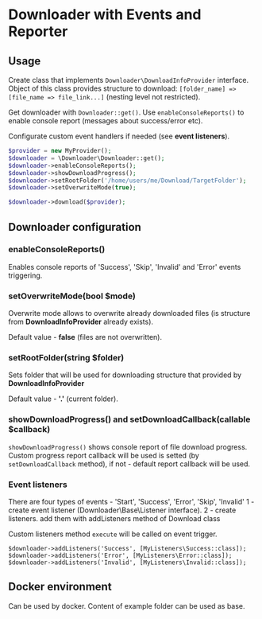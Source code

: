 # Downloader with Events and Reporter #

## Usage ##

Create class that implements `Downloader\DownloadInfoProvider` interface. 
Object of this class provides structure to download: `[folder_name] => [file_name => file_link...]` (nesting level not restricted).  

Get downloader with `Downloader::get()`. Use `enableConsoleReports()` to enable console report (messages about success/error etc).

Configurate custom event handlers if needed (see **event listeners**).

```php
$provider = new MyProvider();
$downloader = \Downloader\Downloader::get();
$downloader->enableConsoleReports();
$downloader->showDownloadProgress();
$downloader->setRootFolder('/home/users/me/Download/TargetFolder');
$downloader->setOverwriteMode(true);

$downloader->download($provider);
```

## Downloader configuration

### enableConsoleReports()
Enables console reports of 'Success', 'Skip', 'Invalid' and 'Error' events triggering. 

### setOverwriteMode(bool $mode)
Overwrite mode allows to overwrite already downloaded files (is structure from **DownloadInfoProvider** already exists). 

Default value - **false** (files are not overwritten).

### setRootFolder(string $folder)
Sets folder that will be used for downloading structure that provided by **DownloadInfoProvider**

Default value - **'.'** (current folder).

### showDownloadProgress() and setDownloadCallback(callable $callback)
`showDownloadProgress()` shows console report of file download progress. 
Custom progress report callback will be used is setted (by `setDownloadCallback` method), if not - default report callback will be used.

### Event listeners ###
There are four types of events - 'Start', 'Success', 'Error', 'Skip', 'Invalid'
1 - create event listener (Downloader\Base\Listener interface). 
2 - create listeners. add them with addListeners method of Download class

Custom listeners method `execute` will be called on event trigger.

```
$downloader->addListeners('Success', [MyListeners\Success::class]);
$downloader->addListeners('Error', [MyListeners\Error::class]);
$downloader->addListeners('Invalid', [MyListeners\Invalid::class]);
```

## Docker environment
Can be used by docker. Content of example folder can be used as base.